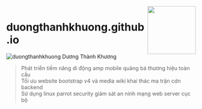 <img src="anh-thuong-hieu/logoamp.png" align="right" width="128px" height="128px"/>

# duongthanhkhuong.github.io
![duongthanhkhuong](https://cdn.rawgit.com/sindresorhus/awesome/d7305f38d29fed78fa85652e3a63e154dd8e8829/media/badge.svg) Dương Thành Khương
> Phát triển tiềm năng di động amp mobile quảng bá thương hiệu toàn cầu<br>
> Tối ưu website bootstrap v4 và media wiki khai thác ma trận cdn backend<br>
> Sử dụng linux parrot security giám sát an ninh mạng web server cục bộ
